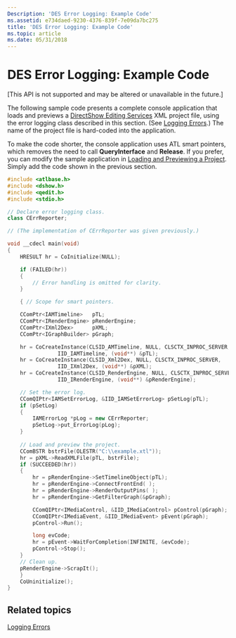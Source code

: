 ```yaml
---
Description: 'DES Error Logging: Example Code'
ms.assetid: e734daed-9230-4376-839f-7e09da7bc275
title: 'DES Error Logging: Example Code'
ms.topic: article
ms.date: 05/31/2018
---
```


# DES Error Logging: Example Code

\[This API is not supported and may be altered or unavailable in the future.\]

The following sample code presents a complete console application that loads and previews a [DirectShow Editing Services](directshow-editing-services.md) XML project file, using the error logging class described in this section. (See [Logging Errors](logging-errors.md).) The name of the project file is hard-coded into the application.

To make the code shorter, the console application uses ATL smart pointers, which removes the need to call **QueryInterface** and **Release**. If you prefer, you can modify the sample application in [Loading and Previewing a Project](loading-and-previewing-a-project.md). Simply add the code shown in the previous section.


```C++
#include <atlbase.h>
#include <dshow.h>
#include <qedit.h>
#include <stdio.h>

// Declare error logging class.
class CErrReporter;

// (The implementation of CErrReporter was given previously.)

void __cdecl main(void)
{
    HRESULT hr = CoInitialize(NULL);

    if (FAILED(hr))
    {
        // Error handling is omitted for clarity.
    }

    { // Scope for smart pointers.

    CComPtr<IAMTimeline>   pTL;
    CComPtr<IRenderEngine> pRenderEngine; 
    CComPtr<IXml2Dex>      pXML; 
    CComPtr<IGraphBuilder> pGraph;

    hr = CoCreateInstance(CLSID_AMTimeline, NULL, CLSCTX_INPROC_SERVER, 
                IID_IAMTimeline, (void**) &pTL);
    hr = CoCreateInstance(CLSID_Xml2Dex, NULL, CLSCTX_INPROC_SERVER, 
                IID_IXml2Dex, (void**) &pXML);
    hr = CoCreateInstance(CLSID_RenderEngine, NULL, CLSCTX_INPROC_SERVER,
                IID_IRenderEngine, (void**) &pRenderEngine);

    // Set the error log.
    CComQIPtr<IAMSetErrorLog, &IID_IAMSetErrorLog> pSetLog(pTL);
    if (pSetLog)
    {
        IAMErrorLog *pLog = new CErrReporter;    
        pSetLog->put_ErrorLog(pLog);
    }
   
    // Load and preview the project.
    CComBSTR bstrFile(OLESTR("C:\\example.xtl"));
    hr = pXML->ReadXMLFile(pTL, bstrFile); 
    if (SUCCEEDED(hr))
    {
        hr = pRenderEngine->SetTimelineObject(pTL);
        hr = pRenderEngine->ConnectFrontEnd( );
        hr = pRenderEngine->RenderOutputPins( );
        hr = pRenderEngine->GetFilterGraph(&pGraph);

        CComQIPtr<IMediaControl, &IID_IMediaControl> pControl(pGraph);
        CComQIPtr<IMediaEvent, &IID_IMediaEvent> pEvent(pGraph);
        pControl->Run();

        long evCode;
        hr = pEvent->WaitForCompletion(INFINITE, &evCode);
        pControl->Stop();
    }
    // Clean up.
    pRenderEngine->ScrapIt();
    }
    CoUninitialize();
}
```



## Related topics

<dl> <dt>

[Logging Errors](logging-errors.md)
</dt> </dl>

 

 



